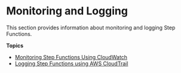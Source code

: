 # Monitoring and Logging<a name="monitoring-logging"></a>

This section provides information about monitoring and logging Step Functions\.

**Topics**
+ [Monitoring Step Functions Using CloudWatch](procedure-cw-metrics.md)
+ [Logging Step Functions using AWS CloudTrail](procedure-cloud-trail.md)